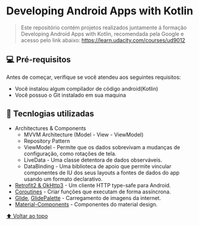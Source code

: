 # Developing Android Apps with Kotlin

> Este repositório contém projetos realizados juntamente á formação Developing Android Apps with Kotlin, recomendada pela Google e acesso pelo link abaixo:  https://learn.udacity.com/courses/ud9012

## 💻 Pré-requisitos

Antes de começar, verifique se você atendeu aos seguintes requisitos:
* Você instalou algum compilador de código android(Kotlin)
* Você possuo o Git instalado em sua maquina

## 💭 Tecnlogias utilizadas
- Architectures & Components
  - MVVM Architecture (Model - View - ViewModel)
  - Repository Pattern
  - ViewModel - Permite que os dados sobrevivam a mudanças de configuração, como rotações de tela.
  - LiveData - Uma classe detentora de dados observáveis.
  - DataBinding -  Uma biblioteca de apoio que permite vincular componentes de IU dos seus layouts a fontes de dados do app usando um formato declarativo.
- [Retrofit2 & OkHttp3](https://github.com/square/retrofit) - Um cliente HTTP type-safe para Android.
- [Coroutines](https://kotlinlang.org/docs/coroutines-overview.html) - Criar funções que executam de forma assíncrona.
- [Glide](https://github.com/bumptech/glide), [GlidePalette](https://github.com/florent37/GlidePalette) - Carregamento de imagens da internet.
- [Material-Components](https://github.com/material-components/material-components-android) - Componentes do material design.

[⬆ Voltar ao topo](#developing-android-kotlin)<br>
